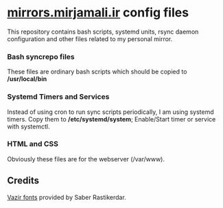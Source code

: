 # [mirrors.mirjamali.ir](https://mirrors.mirjamali.ir) config files
This repository contains bash scripts, systemd units, rsync daemon configuration and other files related to my personal mirror.
### Bash syncrepo files
These files are ordinary bash scripts which should be copied to **/usr/local/bin**
### Systemd Timers and Services
Instead of using cron to run sync scripts periodically, I am using systemd timers.
Copy them to **/etc/systemd/system**; Enable/Start timer or service with systemctl.
### HTML and CSS
Obviously these files are for the webserver (/var/www).
## Credits
[Vazir fonts](https://github.com/rastikerdar/vazir-font) provided by Saber Rastikerdar.

